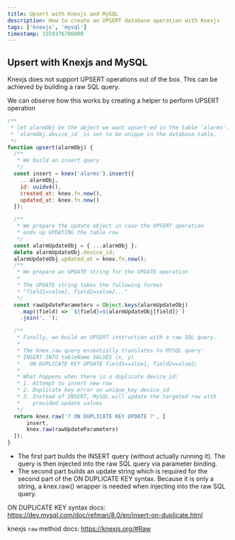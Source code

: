 ```yaml
---
title: Upsert with Knexjs and MySQL
description: How to create an UPSERT database operation with Knexjs
tags: ['knexjs', 'mysql']
timestamp: 1559376706000
---
```


## Upsert with Knexjs and MySQL

Knexjs does not support UPSERT operations out of the box. This can be achieved by building a raw SQL query.

We can observe how this works by creating a helper to perform UPSERT operation
```js
/**
 * let alarmObj be the object we want upsert-ed in the table 'alarms'.
 * `alarmObj.device_id` is set to be unique in the database table.
 */
function upsert(alarmObj) {
  /**
   * We build an insert query
   */
  const insert = knex('alarms').insert({
    ...alarmObj,
    id: uuidv4(),
    created_at: knex.fn.now(),
    updated_at: knex.fn.now()
  });

  /**
   * We prepare the update object in case the UPSERT operation
   * ends up UPDATING the table row
   */
  const alarmUpdateObj = { ...alarmObj };
  delete alarmUpdateObj.device_id;
  alarmUpdateObj.updated_at = knex.fn.now();
  /**
   * We prepare an UPDATE string for the UPDATE operation
   *
   * The UPDATE string takes the following format
   * "field1=value1, field2=value2..."
   */
  const rawUpdateParameters = Object.keys(alarmUpdateObj)
    .map((field) => `${field}=${alarmUpdateObj[field]}`)
    .join(', ');

  /**
   * Finally, we build an UPSERT instruction with a raw SQL query.
   * 
   * The knex.raw query essentially translates to MYSQL query:
   * INSERT INTO tableName VALUES (x, y)
   *   ON DUPLICATE KEY UPDATE field1=value1, field2=value2;
   *
   * What happens when there is a duplicate device_id:
   * 1. Attempt to insert new row
   * 2. Duplicate key error on unique_key device_id
   * 3. Instead of INSERT, MySQL will update the targeted row with
   *    provided update values
   */
  return knex.raw('? ON DUPLICATE KEY UPDATE ?', [
      insert,
      knex.raw(rawUpdateParameters)
  ]);
}
```

* The first part builds the INSERT query (without actually running it). The query is then injected into the raw SQL query via parameter binding.
* The second part builds an update string which is required for the second part of the ON DUPLICATE KEY syntax. Because it is only a string, a knex.raw() wrapper is needed when injecting into the raw SQL query.

ON DUPLICATE KEY syntax docs: <https://dev.mysql.com/doc/refman/8.0/en/insert-on-duplicate.html>

knexjs `raw` method docs: <https://knexjs.org/#Raw>

<PostDate />
<PageTags />
